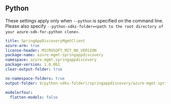 ## Python

These settings apply only when `--python` is specified on the command line.
Please also specify `--python-sdks-folder=<path to the root directory of your azure-sdk-for-python clone>`.

``` yaml $(python)
title: SpringAppDiscoveryMgmtClient
azure-arm: true
license-header: MICROSOFT_MIT_NO_VERSION
package-name: azure-mgmt-springappdiscovery
namespace: azure.mgmt.springappdiscovery
package-version: 1.0.0b1
clear-output-folder: true
```

``` yaml $(python)
no-namespace-folders: true
output-folder: $(python-sdks-folder)/springappdiscovery/azure-mgmt-springappdiscovery/azure/mgmt/springappdiscovery
```

``` yaml $(python)
modelerfour:
  flatten-models: false
```